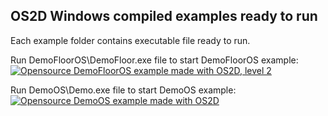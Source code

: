 ## OS2D Windows compiled examples ready to run

Each example folder contains executable file ready to run.

Run DemoFloorOS\DemoFloor.exe file to start DemoFloorOS example:
[![Opensource DemoFloorOS example made with OS2D, level 2](http://img.youtube.com/vi/rJRRq-x2uBI/0.jpg)](http://www.youtube.com/watch?v=rJRRq-x2uBI)

Run DemoOS\Demo.exe file to start DemoOS example:
[![Opensource DemoOS example made with OS2D](http://img.youtube.com/vi/w8IdHx2uq0c/0.jpg)](http://www.youtube.com/watch?v=w8IdHx2uq0c)

